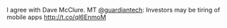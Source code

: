 I agree with Dave McClure. MT <a href="http://twitter.com/guardiantech">@guardiantech</a>: Investors may be tiring of mobile apps <a href="http://t.co/ql6EnmoM">http://t.co/ql6EnmoM</a>